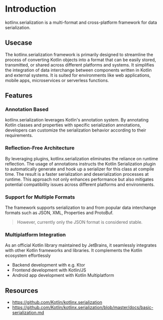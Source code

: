 # Introduction

kotlinx.serialization is a multi-format and cross-platform framework for data serialization.

## Usecase

The kotlinx.serialization framework is primarily designed to streamline the process of converting Kotlin objects into a format that can be easily stored, transmitted, or shared across different platforms and systems.
It simplifies the integration of data interchange between components written in Kotlin and external systems.
It is suited for environments like web applications, mobile apps, microservices or serverless functions.

## Features

### Annotation Based

kotlinx.serialization leverages Kotlin's annotation system.
By annotating Kotlin classes and properties with specific serialization annotations, developers can customize the serialization behavior according to their requirements.

### Reflection-Free Architecture

By leveraging plugins, kotlinx.serialization eliminates the reliance on runtime reflection.
The usage of annotations instructs the Kotlin Serialization plugin to automatically generate and hook up a serializer for this class at compile time.
The result is a faster serialization and deserialization processes at runtime.
This approach not only enhances performance but also mitigates potential compatibility issues across different platforms and environments.

### Support for Multiple Formats

The framework supports serialization to and from popular data interchange formats such as JSON, XML, Properties and ProtoBuf.

> However, currently only the JSON format is considered stable.

### Multiplatform Integration

As an official Kotlin library maintained by JetBrains, it seamlessly integrates with other Kotlin frameworks and libraries.
It complements the Kotlin ecosystem effortlessly
- Backend development with e.g. Ktor
- Frontend development with Kotlin/JS 
- Android app development with Kotlin Multiplatform

## Resources

* https://github.com/Kotlin/kotlinx.serialization
* https://github.com/Kotlin/kotlinx.serialization/blob/master/docs/basic-serialization.md
